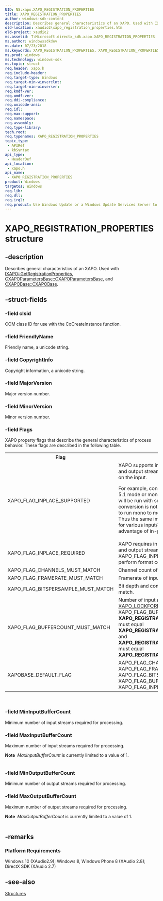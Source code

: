 ```yaml
---
UID: NS:xapo.XAPO_REGISTRATION_PROPERTIES
title: XAPO_REGISTRATION_PROPERTIES
author: windows-sdk-content
description: Describes general characteristics of an XAPO. Used with IXAPO::GetRegistrationProperties, CXAPOParametersBase::CXAPOParametersBase, and CXAPOBase::CXAPOBase.
old-location: xaudio2\xapo_registration_properties.htm
old-project: xaudio2
ms.assetid: T:Microsoft.directx_sdk.xapo.XAPO_REGISTRATION_PROPERTIES
ms.author: windowssdkdev
ms.date: 07/23/2018
ms.keywords: XAPO_REGISTRATION_PROPERTIES, XAPO_REGISTRATION_PROPERTIES structure [XAudio2 Audio Mixing APIs], xapo/XAPO_REGISTRATION_PROPERTIES, xaudio2.xapo_registration_properties
ms.prod: windows
ms.technology: windows-sdk
ms.topic: struct
req.header: xapo.h
req.include-header: 
req.target-type: Windows
req.target-min-winverclnt: 
req.target-min-winversvr: 
req.kmdf-ver: 
req.umdf-ver: 
req.ddi-compliance: 
req.unicode-ansi: 
req.idl: 
req.max-support: 
req.namespace: 
req.assembly: 
req.type-library: 
tech.root: 
req.typenames: XAPO_REGISTRATION_PROPERTIES
topic_type:
 - APIRef
 - kbSyntax
api_type:
 - HeaderDef
api_location:
 - xapo.h
api_name:
 - XAPO_REGISTRATION_PROPERTIES
product: Windows
targetos: Windows
req.lib: 
req.dll: 
req.irql: 
req.product: Use Windows Update or a Windows Update Services Server to retrieve the update on Windows XP.
---
```


# XAPO_REGISTRATION_PROPERTIES structure


## -description


Describes general characteristics of an XAPO. Used with 
	 <a href="https://msdn.microsoft.com/library/Ee418451(v=VS.85).aspx">IXAPO::GetRegistrationProperties</a>, <a href="https://msdn.microsoft.com/library/Ee416386(v=VS.85).aspx">CXAPOParametersBase::CXAPOParametersBase</a>, and 
	 <a href="https://msdn.microsoft.com/library/Ee416373(v=VS.85).aspx">CXAPOBase::CXAPOBase</a>. 


## -struct-fields




### -field clsid

COM class ID for use with the CoCreateInstance function.


### -field FriendlyName

Friendly name, a unicode string.


### -field CopyrightInfo

Copyright information, a unicode string.


### -field MajorVersion

Major version number.


### -field MinorVersion

Minor version number.


### -field Flags

XAPO property flags that describe the general characteristics of process behavior. These flags are described in the following table. 
	 

<table>
<tr>
<th>Flag</th>
<th>Description</th>
</tr>
<tr>
<td>XAPO_FLAG_INPLACE_SUPPORTED</td>
<td>
XAPO supports in-place processing: the input stream buffer and output stream buffer 
            can be the same buffer depending on the input.

For example, consider an effect which may be ran in stereo to 5.1 mode or
            mono to mono mode.  When set to stereo to 5.1, it will be run with separate
            input and output buffers as format conversion is not permitted in-place.
            However, if configured to run mono to mono, the same XAPO can be run
            in-place.  Thus the same implementation may be conveniently reused
            for various input/output configurations, while taking advantage of
            in-place processing when possible.

</td>
</tr>
<tr>
<td>XAPO_FLAG_INPLACE_REQUIRED</td>
<td>XAPO requires in-place processing: the input stream buffer and output stream buffer must 
            be the same buffer.  When the XAPO_FLAG_INPLACE_REQUIRED is used the XAPO cannot perform 
            format conversions.</td>
</tr>
<tr>
<td>XAPO_FLAG_CHANNELS_MUST_MATCH</td>
<td>Channel count of the input and output streams must match.</td>
</tr>
<tr>
<td>XAPO_FLAG_FRAMERATE_MUST_MATCH</td>
<td>Framerate of input and output streams must match.</td>
</tr>
<tr>
<td>XAPO_FLAG_BITSPERSAMPLE_MUST_MATCH</td>
<td>Bit depth and container size of input and output streams must match.</td>
</tr>
<tr>
<td>XAPO_FLAG_BUFFERCOUNT_MUST_MATCH</td>
<td>Number of input and output buffers must match, applies to 
     			<a href="https://msdn.microsoft.com/23090cfb-ab64-4399-9acb-f4c752a4be1b">XAPO_LOCKFORPROCESS_BUFFER_PARAMETERS</a>. When the XAPO_FLAG_BUFFERCOUNT_MUST_MATCH flag is set
            <b>XAPO_REGISTRATION_PROPERTIES</b>.<b>MinInputBufferCount</b> must equal
            <b>XAPO_REGISTRATION_PROPERTIES</b>.<b>MinOutputBufferCount</b> and
            <b>XAPO_REGISTRATION_PROPERTIES</b>.<b>MaxInputBufferCount</b> must equal
            <b>XAPO_REGISTRATION_PROPERTIES</b>.<b>MaxOutputBufferCount</b>.
				</td>
</tr>
<tr>
<td>XAPOBASE_DEFAULT_FLAG</td>
<td>XAPO_FLAG_CHANNELS_MUST_MATCH | XAPO_FLAG_FRAMERATE_MUST_MATCH | 
            XAPO_FLAG_BITSPERSAMPLE_MUST_MATCH | XAPO_FLAG_BUFFERCOUNT_MUST_MATCH | XAPO_FLAG_INPLACE_SUPPORTED
            </td>
</tr>
</table>
 


### -field MinInputBufferCount

Minimum number of input streams required for processing.


### -field MaxInputBufferCount

Maximum number of input streams required for processing.

<div class="alert"><b>Note</b>  <i>MaxInputBufferCount</i> is currently limited to a value of 1.</div>
<div> </div>

### -field MinOutputBufferCount

Minimum number of output streams required for processing.


### -field MaxOutputBufferCount

Maximum number of output streams required for processing. 

<div class="alert"><b>Note</b>  <i>MaxOutputBufferCount</i> is currently limited to a value of 1.</div>
<div> </div>

## -remarks



<h3><a id="Platform_Requirements"></a><a id="platform_requirements"></a><a id="PLATFORM_REQUIREMENTS"></a>Platform Requirements</h3>
Windows 10 (XAudio2.9); 
            Windows 8, Windows Phone 8 (XAudio 2.8); DirectX SDK (XAudio 2.7)




## -see-also




<a href="https://msdn.microsoft.com/library/windows/hardware/dn927277">Structures</a>
 

 

